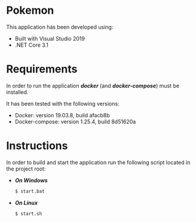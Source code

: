 # Pokemon

This application has been developed using:
- Built with Visual Studio 2019
- .NET Core 3.1

# Requirements
In order to run the application ***docker*** (and ***docker-compose***) must be installed.

It has been tested with the following versions:
 - Docker: version 19.03.8, build afacb8b
 - Docker-compose: version 1.25.4, build 8d51620a


# Instructions

In order to build and start the application run the following script located in the project root:

- ***On Windows***
    ```sh
    $ start.bat
    ```
    
- ***On Linux***
    ```sh
    $ start.sh
    ```
